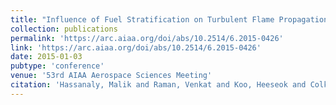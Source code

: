 ```yaml
---
title: "Influence of Fuel Stratification on Turbulent Flame Propagation"
collection: publications
permalink: 'https://arc.aiaa.org/doi/abs/10.2514/6.2015-0426'
link: 'https://arc.aiaa.org/doi/abs/10.2514/6.2015-0426'
date: 2015-01-03
pubtype: 'conference'
venue: '53rd AIAA Aerospace Sciences Meeting'
citation: 'Hassanaly, Malik and Raman, Venkat and Koo, Heeseok and Colkett, Meredith B. (2015). &quot;Influence of Fuel Stratification on Turbulent Flame Propagation.&quot; <i>53rd AIAA Aerospace Sciences Meeting</i>. 0426'
---
```

